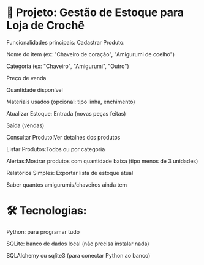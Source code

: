 # 🎯 Projeto: Gestão de Estoque para Loja de Crochê
Funcionalidades principais:
Cadastrar Produto:

Nome do item (ex: "Chaveiro de coração", "Amigurumi de coelho")

Categoria (ex: "Chaveiro", "Amigurumi", "Outro")

Preço de venda

Quantidade disponível

Materiais usados (opcional: tipo linha, enchimento)

Atualizar Estoque:
Entrada (novas peças feitas)

Saída (vendas)

Consultar Produto:Ver detalhes dos produtos

Listar Produtos:Todos ou por categoria

Alertas:Mostrar produtos com quantidade baixa (tipo menos de 3 unidades)

Relatórios Simples:
Exportar lista de estoque atual

Saber quantos amigurumis/chaveiros ainda tem



# 🛠 Tecnologias:
Python: para programar tudo

SQLite: banco de dados local (não precisa instalar nada)

SQLAlchemy ou sqlite3 (para conectar Python ao banco)
